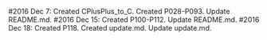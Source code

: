 #2016 Dec 7: 
    Created CPlusPlus_to_C.
    Created P028-P093.
    Update README.md.
#2016 Dec 15: 
    Created P100-P112.
    Update README.md.
#2016 Dec 18: 
    Created P118.
    Created update.md.
    Update update.md.
